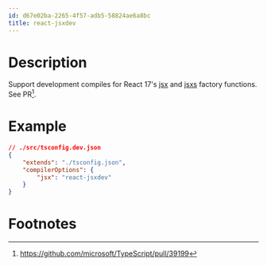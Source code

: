 ```yaml
---
id: d67e02ba-2265-4f57-adb5-58824ae6a8bc
title: react-jsxdev
---
```


# Description

Support development compiles for React 17's
[jsx](20201130085253-react_jsx) and
[jsxs](20201130084716-jsxs_react_factory_function) factory functions.
See PR[^1].

# Example

``` json
// ./src/tsconfig.dev.json
{
    "extends": "./tsconfig.json",
    "compilerOptions": {
        "jsx": "react-jsxdev"
    }
}
```

# Footnotes

[^1]: <https://github.com/microsoft/TypeScript/pull/39199>
